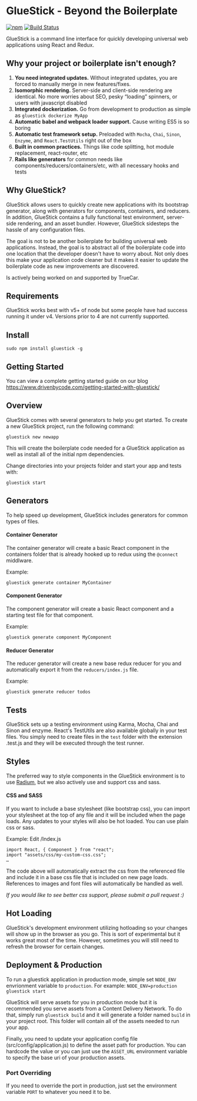 # GlueStick - Beyond the Boilerplate
[![npm](https://img.shields.io/npm/v/gluestick.svg)](https://www.npmjs.com/package/gluestick)
[![Build Status](https://travis-ci.org/TrueCar/gluestick.svg?branch=develop)](https://travis-ci.org/TrueCar/gluestick)

GlueStick is a command line interface for quickly developing universal web
applications using React and Redux.

## Why your project or boilerplate isn't enough?
1. **You need integrated updates.** Without integrated updates, you are forced to manually merge in new features/fixes.
2. **Isomorphic rendering.** Server-side and client-side rendering are identical. No more worries about SEO, pesky “loading” spinners, or users with javascript disabled
3. **Integrated dockerization.** Go from development to production as simple as `gluestick dockerize MyApp` 
4. **Automatic babel and webpack loader support.** Cause writing ES5 is so boring
5. **Automatic test framework setup.** Preloaded with `Mocha`, `Chai`, `Sinon`, `Enzyme`, and `React.TestUtils` right out of the box
6. **Built in common practices.** Things like code splitting, hot module replacement, react-router, etc
7. **Rails like generators** for common needs like components/reducers/containers/etc, with all necessary hooks and tests


## Why GlueStick?
GlueStick allows users to quickly create new applications with its bootstrap
generator, along with generators for components, containers, and reducers. In
addition, GlueStick contains a fully functional test environment, server-side
rendering, and an asset bundler. However, GlueStick sidesteps the hassle of any
configuration files.

The goal is not to be another boilerplate for building universal web
applications. Instead, the goal is to abstract all of the boilerplate code into
one location that the developer doesn't have to worry about. Not only does this
make your application code cleaner but it makes it easier to update the
boilerplate code as new improvements are discovered.

Is actively being worked on and supported by TrueCar.

## Requirements
GlueStick works best with v5+ of node but some people have had success running
it under v4. Versions prior to 4 are not currently supported.

## Install
```
sudo npm install gluestick -g
```

## Getting Started
You can view a complete getting started guide on our blog https://www.drivenbycode.com/getting-started-with-gluestick/

## Overview
GlueStick comes with several generators to help you get started. To create a
new GlueStick project, run the following command:
```
gluestick new newapp
```

This will create the boilerplate code needed for a GlueStick application as
well as install all of the initial npm dependencies.

Change directories into your projects folder and start your app and tests with:
```
gluestick start
```

## Generators
To help speed up development, GlueStick includes generators for common types of
files.

#### Container Generator
The container generator will create a basic React component in the containers folder that is
already hooked up to redux using the `@connect` middlware.

Example:
```
gluestick generate container MyContainer
```

#### Component Generator
The component generator will create a basic React component and a starting test
file for that component.

Example:
```
gluestick generate component MyComponent
```

#### Reducer Generator
The reducer generator will create a new base redux reducer for you and
automatically export it from the `reducers/index.js` file.

Example:
```
gluestick generate reducer todos
```

## Tests
GlueStick sets up a testing environment using Karma, Mocha, Chai and Sinon and enzyme.
React's TestUtils are also available globally in your test files. You simply
need to create files in the `test` folder with the extension .test.js and they
will be executed through the test runner.

## Styles
The preferred way to style components in the GlueStick environment is to use
[Radium](https://github.com/FormidableLabs/radium), but we also actively use 
and support css and sass.

#### CSS and SASS
If you want to include a base stylesheet (like bootstrap css), you can import
your stylesheet at the top of any file and it will be included when the page
loads. Any updates to your styles will also be hot loaded. You can use plain 
css or sass.

Example:
Edit /Index.js
```
import React, { Component } from "react";
import "assets/css/my-custom-css.css";
…
```

The code above will automatically extract the css from the referenced file and
include it in a base css file that is included on new page loads. References to
images and font files will automatically be handled as well.

_If you would like to see better css support, please submit a pull request :)_

## Hot Loading
GlueStick's development environment utilizing hotloading so your changes will
show up in the browser as you go. This is sort of experimental but it works
great most of the time. However, sometimes you will still need to refresh the
browser for certain changes.

## Deployment & Production
To run a gluestick application in production mode, simple set `NODE_ENV`
envrionment variable to `production`.
For example: `NODE_ENV=production gluestick start`

GlueStick will serve assets for you in production mode but it is recommended
you serve assets from a Content Delivery Network. To do that, simply run
`gluestick build` and it will generate a folder named `build` in your project
root. This folder will contain all of the assets needed to run your app.

Finally, you need to update your application config file
(src/config/application.js) to define the asset path for production.  You can hardcode the value or you can just use the `ASSET_URL` environment variable to specify the base uri of your production assets.

### Port Overriding
If you need to override the port in production, just set the environment variable `PORT` to whatever you need it to be.

